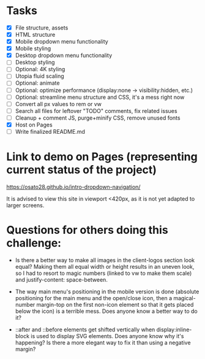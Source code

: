 # Tasks

- [x] File structure, assets
- [x] HTML structure
- [x] Mobile dropdown menu functionality
- [x] Mobile styling
- [x] Desktop dropdown menu functionality
- [ ] Desktop styling
- [ ] Optional: 4K styling
- [ ] Utopia fluid scaling
- [ ] Optional: animate 
- [ ] Optional: optimize performance (display:none -> visibility:hidden, etc.)
- [ ] Optional: streamline menu structure and CSS, it's a mess right now
- [ ] Convert all px values to rem or vw
- [ ] Search all files for leftover "TODO" comments, fix related issues
- [ ] Cleanup + comment JS, purge+minify CSS, remove unused fonts
- [x] Host on Pages
- [ ] Write finalized README.md

# Link to demo on Pages (representing current status of the project)

https://osato28.github.io/intro-dropdown-navigation/

It is advised to view this site in viewport <420px, as it is not yet adapted to larger screens.

# Questions for others doing this challenge:

- Is there a better way to make all images in the client-logos section look equal? Making them all equal width or height results in an uneven look, so I had to resort to magic numbers (linked to vw to make them scale) and justify-content: space-between.

- The way main menu's positioning in the mobile version is done (absolute positioning for the main menu and the open/close icon, then a magical-number margin-top on the first non-icon element so that it gets placed below the icon) is a terrible mess. 
Does anyone know a better way to do it?

- ::after and ::before elements get shifted vertically when display:inline-block is used to display SVG elements. 
Does anyone know why it's happening? 
Is there a more elegant way to fix it than using a negative margin?